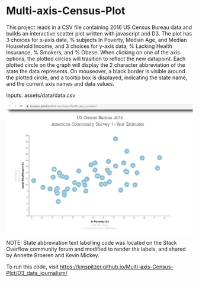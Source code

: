 # Multi-axis-Census-Plot


This project reads in a CSV file containing 2016 US Census Bureau data and builds an interactive scatter plot written with javascript and D3.
The plot has 3 choices for x-axis data, % subjects In Poverty, Median Age, and Median Household Income, and 3 choices for y-axis data, % Lacking Health Insurance, %
Smokers, and % Obese.  When clicking on one of the axis options, the plotted circles will trasition to reflect the new datapoint.  Each plotted circle on the graph
will display the 2 character abbreviation of the state the data represents.  On mouseover, a black border is visible around the plotted circle, and a tooltip box is
displayed, indicating the state name, and the current axis names and data values.

Inputs:
assets/data/data.csv

![image](/D3_data_journalism/assets/img/censusplot.png)

NOTE:  State abbreviation text labelling code was located on the Stack Overflow community forum and modified to render the labels, and shared by
Annette Broeren and Kevin Mickey.


To run this code, visit https://kmspitzer.github.io/Multi-axis-Census-Plot/D3_data_journalism/

